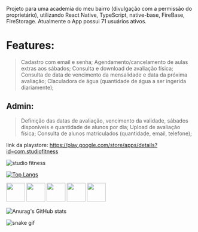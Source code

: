 Projeto para uma academia do meu bairro (divulgação com a permissão do proprietário), utilizando React Native, TypeScript, native-base, FireBase, FireStorage. Atualmente o App possui 71 usuários ativos.

# Features:
  > Cadastro com email e senha;
  > Agendamento/cancelamento de aulas extras aos sábados;
  > Consulta e download de avaliação física;
  > Consulta de data de vencimento da mensalidade e data da próxima avaliação;
  > Claculadora de água (quantidade de água a ser ingerida diariamente);
  
  ## Admin:
  
  > Definição das datas de avaliação, vencimento da validade, sábados disponíveis e quantidade de alunos por dia;
  > Upload de avaliação física;
  > Consulta de alunos matriculados (quantidade, email, telefone);

link da playstore: https://play.google.com/store/apps/details?id=com.studiofitness


![studio fitness](https://user-images.githubusercontent.com/81033754/182493922-98f182bf-600d-4e53-b1ef-4fe971a6b292.gif)

[![Top Langs](https://github-readme-stats.vercel.app/api/top-langs/?username=MaganoAlan&layout=compact&show_icons=true&border_radius=10&theme=merko)](https://github.com/anuraghazra/github-readme-stats)



<img src="https://cdn.jsdelivr.net/gh/devicons/devicon/icons/javascript/javascript-original.svg" width="50" />   <img src="https://cdn.jsdelivr.net/gh/devicons/devicon/icons/react/react-original-wordmark.svg" width="50" />   <img src="https://cdn.jsdelivr.net/gh/devicons/devicon/icons/typescript/typescript-original.svg" width="50" />   <img src="https://cdn.jsdelivr.net/gh/devicons/devicon/icons/html5/html5-original-wordmark.svg" width="50" />   <img src="https://cdn.jsdelivr.net/gh/devicons/devicon/icons/css3/css3-original-wordmark.svg" width="50"/>   

![Anurag's GitHub stats](https://github-readme-stats.vercel.app/api?username=MaganoAlan&show_icons=true&border_radius=10&theme=merko)

![snake gif](https://github.com/MaganoAlan/MaganoAlan/blob/output/github-contribution-grid-snake.svg)

<!---
MaganoAlan/MaganoAlan is a ✨ special ✨ repository because its `README.md` (this file) appears on your GitHub profile.
You can click the Preview link to take a look at your changes.
--->
